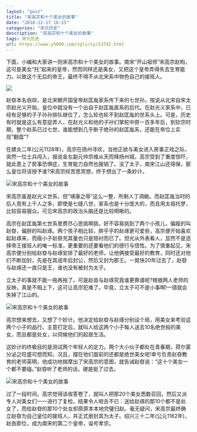 ```yaml
---
layout: "post"
title: "宋高宗和十个美女的故事"
date: "2018-12-17 16:15"
categories: "宋元历史"
description: "宋高宗和十个美女的故事"
tags: 宋元历史
url: https://www.y5000.com/zgls/sy/13742.html
---
```






下面，小编和大家讲一则宋高宗和十个美女的故事。南宋“开山祖师”宋高宗赵构，这可是美女“托”起来的皇帝，然而同样还是美女，又把这个皇帝弄得失去生育能力。以致这个无后的帝王，最终不得不从北宋系中物色自己的接班人。

![](/uploads/allimg/170216/6-1F216112251541.JPG)

赵昚本名伯琮，是北宋朝开国皇帝赵匡胤家系传下来的七世孙。按说从北宋自宋太宗赵光义开始，皇位中就没有一个出自于赵匡胤直系的后代。在赵光义家系中，已经有足够的子子孙孙排队继位了，怎么轮也轮不到赵匡胤的世系头上。可是，历史有时就是这么有意捉弄人，在赵光义和他的子孙们掌舵中原一百多年后，到钦宗时期，整个赵系已过七世，谁能想到几乎断子绝孙的赵匡胤系，还能在帝位上实现“翻盘”?

在建炎二年(公元1128年)，高宗在扬州寻欢，当他正欲与美女进入房事正戏之际，突然一位士兵闯入，报说金左副元帅宗维从天而降扬州城，高宗受到了重度惊吓，就此患上了房事恐惧症，生育能力自然也报销了。没了太子，南宋江山还得保，那么皇位将该授予谁?宋高宗经苦思冥想，终于想出了一条妙计。

![宋高宗和十个美女的故事](/uploads/allimg/170216/6-1F21611232CL.JPG)

宋高宗虽是赵光义世系，但“靖康之辱”这么一整，所剩人丁凋敝。而赵匡胤当时的后人竞有上千人之多，即使是七缝八世，家系也是十分庞大的，而且用太祖托梦，比较容易服众。可见宋高宗的政治头脑还是比较明晰的。

高宗在赵匡胤第七世系里费尽心思挑啊挑，好不容易挑到了两个小孩儿，偏瘦的叫赵昚，偏胖的叫赵琢。两个孩子相比较，胖乎乎的赵琢更可爱些，高宗便开始喜欢起赵琢来，而瘦小子赵昚充其量也只是陪衬而已了。但光从外表看人，显然不是选择帝王接班人的唯一标准，更重要的还要看他们的德行与悟性。为了慎重起见，宋高宗便分别给赵昚与赵琢安排了最好的老师，让他俩接受最好的教育，同时还对他们不断加封，先是在其成年后封公，然后又封为郡王。一晃快20年过去了，赵昚与赵琢还一直只是王，谁也没有被封为太子。

立太子的事就不能一拖再拖了。可是赵沓与赵琢究竟谁更靠谱呢?根据两人老师的反映，真是不相上下，这可让高宗犯难了。毕竟，立太子可不是小事啊!一错就会失掉了江山的。

![宋高宗和十个美女的故事](/uploads/allimg/170216/6-1F2161124011R.JPG)

高宗想来想去，又想了个妙计。他决定给赵昚与赵琢分别设个局，用美女来考验这两个小子的品行。主意打定后，就叫人给这两个小子每人送去10名绝世般的美女，而且都是处女，以伺候他们的起居生活。

这妙计的终极目的是测试两个年轻人的定力。两个大小伙子都处在青春期，荷尔蒙分泌之旺盛可想而知，况且，摆在他们面前的还都是绝世美女呢!幸亏负责赵昚教育的老师英明，他成功地揣摩出了宋高宗的意图，就告诫赵昚说：“这十个美女一个都不要碰。”赵昚听了老师的话，硬是挺了过去。

![宋高宗和十个美女的故事](/uploads/allimg/170216/6-1F216112430309.JPG)

过了一段时间，高宗觉得该收答卷了，就叫人把那20个美女悉数召回，然后又派专人对美女们一一进行了复检。结果令人咂舌不已：送给赵琢的那10个都不是处女了，而给赵昚的那10个处女却原原本本地完璧归赵。毫无疑问，宋高宗最终确立赵昚为自己皇位的接班人，并正式册封其为太子。绍兴三十二年(公元1162年)，赵沓即位，成为南宋的第二个皇帝，谥号孝宗。
